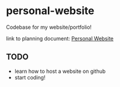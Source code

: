 # personal-website
Codebase for my website/portfolio!

link to planning document: [Personal Website](https://docs.google.com/document/d/11afo7QmGWx7tdtQaVtzhEEJL2U9mWJdqSgIKNN4ITc4/edit?usp=sharing)

## TODO
- learn how to host a website on github
- start coding!


